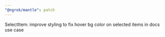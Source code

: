 ```yaml
---
"@ngrok/mantle": patch
---
```


SelectItem: improve styling to fix hover bg color on selected items in docs use case
